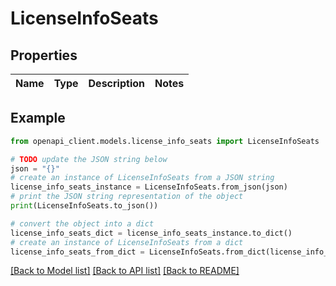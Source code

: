 # LicenseInfoSeats


## Properties

Name | Type | Description | Notes
------------ | ------------- | ------------- | -------------

## Example

```python
from openapi_client.models.license_info_seats import LicenseInfoSeats

# TODO update the JSON string below
json = "{}"
# create an instance of LicenseInfoSeats from a JSON string
license_info_seats_instance = LicenseInfoSeats.from_json(json)
# print the JSON string representation of the object
print(LicenseInfoSeats.to_json())

# convert the object into a dict
license_info_seats_dict = license_info_seats_instance.to_dict()
# create an instance of LicenseInfoSeats from a dict
license_info_seats_from_dict = LicenseInfoSeats.from_dict(license_info_seats_dict)
```
[[Back to Model list]](../README.md#documentation-for-models) [[Back to API list]](../README.md#documentation-for-api-endpoints) [[Back to README]](../README.md)



